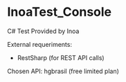 # InoaTest_Console

C# Test Provided by Inoa

External requeriments:
- RestSharp (for REST API calls)

Chosen API: hgbrasil (free limited plan)
